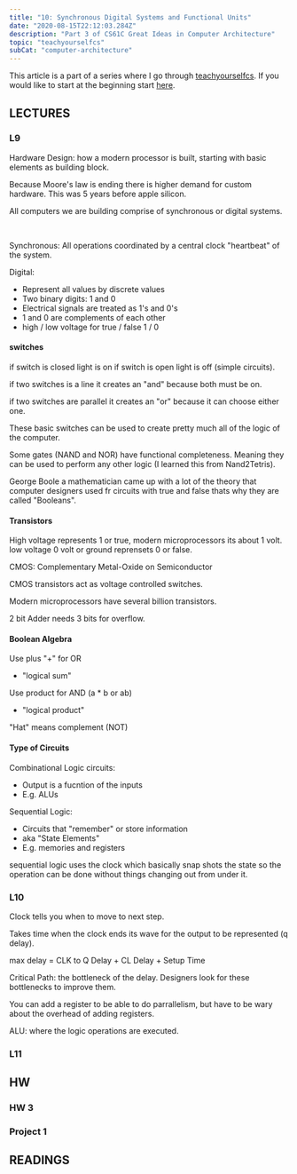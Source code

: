 ```yaml
---
title: "10: Synchronous Digital Systems and Functional Units"
date: "2020-08-15T22:12:03.284Z"
description: "Part 3 of CS61C Great Ideas in Computer Architecture"
topic: "teachyourselfcs"
subCat: "computer-architecture"
---
```


This article is a part of a series where I go through [teachyourselfcs](https://teachyourselfcs.com/).
If you would like to start at the beginning start [here](https://bpp.dev/articles/teachyourselfcs/programming/00-getting-started/).

## LECTURES

### L9

Hardware Design: how a modern processor is built,
starting with basic elements as building block.

Because Moore's law is ending there is higher demand for custom hardware. This was 5 years before apple silicon.

All computers we are building comprise of synchronous or digital systems.

<br>

Synchronous:
All operations coordinated by a central clock
"heartbeat" of the system.

Digital:

- Represent all values by discrete values
- Two binary digits: 1 and 0
- Electrical signals are treated as 1's and 0's
- 1 and 0 are complements of each other
- high / low voltage for true / false 1 / 0

#### switches

if switch is closed light is on if switch is open light is off (simple circuits).

if two switches is a line it creates an "and" because both must be on.

if two switches are parallel it creates an "or" because it can choose either one.

These basic switches can be used to create pretty much all of the logic of the computer.

Some gates (NAND and NOR) have functional completeness. Meaning they can be used to perform any other logic (I learned this from Nand2Tetris).

George Boole a mathematician came up with a lot of the theory that computer designers used fr circuits with true and false thats why they are called "Booleans".

#### Transistors

High voltage represents 1 or true, modern microprocessors its about 1 volt.
low voltage 0 volt or ground reprensets 0 or false.

CMOS: Complementary Metal-Oxide on Semiconductor

CMOS transistors act as voltage controlled switches.

Modern microprocessors have several billion transistors.

2 bit Adder needs 3 bits for overflow.

#### Boolean Algebra

Use plus "+" for OR

- "logical sum"

Use product for AND (a \* b or ab)

- "logical product"

"Hat" means complement (NOT)

#### Type of Circuits

Combinational Logic circuits:

- Output is a fucntion of the inputs
- E.g. ALUs

Sequential Logic:

- Circuits that "remember" or store information
- aka "State Elements"
- E.g. memories and registers

sequential logic uses the clock which basically snap shots the state
so the operation can be done without things changing out from under it.

### L10

Clock tells you when to move to next step.

Takes time when the clock ends its wave for the output to be represented (q delay).

max delay = CLK to Q Delay + CL Delay + Setup Time

Critical Path: the bottleneck of the delay. Designers look for these bottlenecks to improve them.

You can add a register to be able to do parrallelism, but have to be wary about the overhead of adding registers.

ALU: where the logic operations are executed.

### L11

## HW

### HW 3

### Project 1

## READINGS
